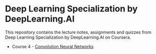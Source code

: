 # Deep Learning Specialization by DeepLearning.AI		

This repository contains the lecture notes, assignments and quizzes from Deep Learning Specialization by DeepLearning.AI on Coursera. 

* Course 4 - [Convolution Neural Networks](httos://github.com/Saumya-svm/Deep-Learning-Specialization/C4-Convolutions-Neural-Networks)
